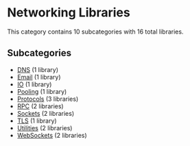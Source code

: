 # Networking Libraries

This category contains 10 subcategories with 16 total libraries.

## Subcategories

- [DNS](DNS.md) (1 library)
- [Email](Email.md) (1 library)
- [IO](IO.md) (1 library)
- [Pooling](Pooling.md) (1 library)
- [Protocols](Protocols.md) (3 libraries)
- [RPC](RPC.md) (2 libraries)
- [Sockets](Sockets.md) (2 libraries)
- [TLS](TLS.md) (1 library)
- [Utilities](Utilities.md) (2 libraries)
- [WebSockets](WebSockets.md) (2 libraries)
